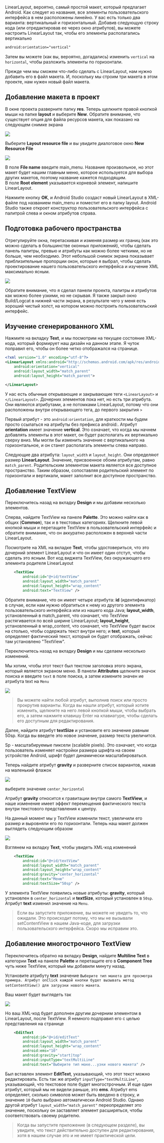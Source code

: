 LinearLayout, вероятно, самый простой макет, который предлагает Android. Как следует из названия, все элементы пользовательского интерфейса в нем расположены линейно. У вас есть только два варианта: вертикальный и горизонтальный. Добавив следующую строку кода (или отредактировав ее через окно атрибутов), вы можете настроить LinearLayout так, чтобы его элементы располагались вертикально
```xml
android:orientation="vertical"
```
Затем вы можете (как вы, вероятно, догадались) изменить ```vertical``` на ```horizontal```, чтобы разложить элементы по горизонтали.

Прежде чем мы сможем что-либо сделать с LinearLayout, нам нужно добавить его в файл макета. И, поскольку мы строим три макета в этом проекте, нам нужен новый файл макета.

## Добавление макета в проект
В окне проекта разверните папку **res**. Теперь щелкните правой кнопкой мыши на папке **layout** и выберите **New**. Обратите внимание, что существует опция для файла ресурсов макета, как показано на следующем снимке экрана

![](assets/new-layout-resource-file.png)

Выберите **Layout resource file** и вы увидите диалоговое окно **New Resource File**

![](assets/new-resource-file.png)

В поле **File name** введите main_menu. Название произвольное, но этот макет будет нашим главным меню, которое используется для выбора других макетов, поэтому название кажется подходящим.  
В поле **Root element** указывается корневой элемент, напишите LinearLayout.

Нажмите кнопку **OK**, и Android Studio создаст новый LinearLayout в XML-файле под названием main_menu и поместит его в папку layout. Android Studio также откроет конструктор пользовательского интерфейса с палитрой слева и окном атрибутов справа.

## Подготовка рабочего пространства
Отрегулируйте окна, перетаскивая и изменяя размер их границ (как это можно сделать в большинстве оконных приложений), чтобы сделать панель палитры, превью и атрибуты как можно более четкими, но не больше, чем необходимо. Этот небольшой снимок экрана показывает приблизительные пропорции окон, которые я выбрал, чтобы сделать проектирование нашего пользовательского интерфейса и изучение XML максимально ясным. 

![](assets/screenshot.png)

Обратите внимание, что я сделал панели проекта, палитры и атрибутов как можно более узкими, но не скрывая. Я также закрыл окно Build/Logcat в нижней части экрана, в результате чего у меня есть хороший чистый холст, на котором можно построить пользовательский интерфейс.

## Изучение сгенерированного XML
Нажмите на вкладку **Text**, и мы посмотрим на текущее состояние XML-кода, который формирует наш дизайн на данном этапе. Я чуток поправил его, чтобы он более четко отображался на странице.
```xml
<?xml version="1.0" encoding="utf-8"?>
<LinearLayout xmlns:android="http://schemas.android.com/apk/res/android"
    android:orientation="vertical" 
    android:layout_width="match_parent"
    android:layout_height="match_parent">

</LinearLayout>
```
У нас есть обычные открывающие и закрывающие теги ```<LinearLayout>``` и ```</LinearLayout>```. Дочерних элементов пока нет, но есть три атрибута. Они являются атрибутами, а не потомками LinearLayout, потому что они расположены внутри открывающего тега, до первого закрытия ```>```

Первый атрибут - это ```android:orientation```, для краткости мы будем просто ссылаться на атрибуты без префикса android:. Атрибут **orientation** имеет значение **vertical**. Это означает, что когда мы начнем добавлять элементы в этот макет, он будет располагать их вертикально сверху вниз. Мы могли бы изменить значение с вертикального на горизонтальное, и он станет располагать элементы слева направо.

Следующие два атрибута: ```layout_width``` и ```layout_height```. Они определяют размер **LinearLayout**. Значение, присвоенное обоим атрибутам, равно ```match_parent```. Родительским элементом макета является все доступное пространство. Таким образом, сопоставляя родительский элемент по горизонтали и вертикали, макет заполнит все доступное пространство.

## Добавление TextView
Переключитесь назад на вкладку **Design** и мы добавим несколько элементов.

Сперва, найдите TextView на панеле **Palette**. Это можно найти как в общих (**Common**), так и в текстовых категориях. Щелкните левой кнопкой мыши и перетащите TextView в пользовательский интерфейс и обратите внимание, что он аккуратно расположен в верхней части LinearLayout.

Посмотрите на XML на вкладке **Text**, чтобы удостовериться, что это дочерний элемент LinearLayout и что он имеет один отступ, чтобы сделать это ясным. Вот код виджета TextView, без окружающего его элемента родителя LinearLayout
```xml
    <TextView
        android:id="@+id/textView"
        android:layout_width="match_parent"
        android:layout_height="wrap_content"
        android:text="TextView" />
```
Обратите внимание, что он имеет четыре атрибута: **id** (идентификатор) в случае, если нам нужно обратиться к нему из другого элемента пользовательского интерфейса или из нашего кода Java;  **layout_width**, установленный в match_parent, что означает, что TextView растягивается по всей ширине LinearLayout; **layout_height**, установленный в wrap_content, что означает, что TextView будет высок на столько, чтобы содержать текст внутри него; и **text**, который определяет фактический текст, который он будет отображать, сейчас там установлено "TextView".

Переключитесь назад на вкладку **Design** и мы сделаем несколько изменений.

Мы хотим, чтобы этот текст был текстом заголовка этого экрана, который является экраном меню. В панели **Attributes** щелкните значок поиска и введите ```text``` в поле поиска, а затем измените значен ие атрибута text на ```Menu```

![](assets/set-text-attribute.png)
> Вы можете найти любой атрибут, выполнив поиск или просто прокрутив варианты. Когда вы нашли атрибут, который хотите изменить, щелкните на него левой кнопкой мыши, чтобы выбрать его, а затем нажмите клавишу Enter на клавиатуре, чтобы сделать его доступным для редактирования.

Далее, найдите атрибут **textSize** и установите его значение равным 50sp. Когда вы введете это новое значение, размер текста увеличится.

Sp - масштабируемые пиксели (scalable pixels). Это означает, что когда пользователь изменяет настройки размера шрифта на своем устройстве Android, шрифт будет динамически масштабироваться.

Теперь найдите атрибут **gravity** и разверните список вариантов, нажав на маленький флажок

![](assets/set-gravity-attribute.png)

выберите значение ```center_horizontal```  

Атрибут **gravity** относится к гравитации внутри самого **TextView**, и наше изменение имеет эффект перемещения фактического текста внутри текстового представления к центру.

На данный момент мы у TextView изменили текст, увеличили его размер и выровняли его по горизонтали. Теперь наш макет должен выглядеть следующим образом

![](assets/result-1.png)

Взглянем на вкладку **Text**, чтобы увидеть XML-код изменений
```xml
    <TextView
        android:id="@+id/textView"
        android:layout_width="match_parent"
        android:layout_height="wrap_content"
        android:gravity="center_horizontal"
        android:text="Меню"
        android:textSize="50sp" />
```
У элемента TextView появились новые атрибуты: **gravity**, который установлен в ```center_horizontal``` и **textSize**, который установлен в ```50sp```. Атрибут **text** изменил значение на ```Menu```.
>Если вы запустите приложение, вы можете не увидеть то, что ожидали. Это происходит потому, что мы не вызывали setContentView в нашем Java-коде, для загрузки пользовательского интерфейса. Скоро мы исправим это.

## Добавление многострочного TextView

Переключитесь обратно на вкладку **Design**, найдите **Multiline Text** в категории **Text** на панеле **Palette** и перетащите его в **Component Tree** чуть ниже TextView, который мы добавили минуту назад.

Установите атрибуту **text** значение ```Выберите тип макета для просмотра примера. Атрибут onClick каждой кнопки будет вызывать метод setContentView() для загрузки нового макета```.

Ваш макет будет выглядеть так

![](assets/result-2.png)

Но ваш XML-код будет дополнен другим дочерним элементом в LinearLayout, после TextView. Я немного подправил его с целью представления на странице
```xml
    <EditText
        android:id="@+id/editText"
        android:layout_width="match_parent"
        android:layout_height="wrap_content"
        android:ems="10"
        android:gravity="start|top"
        android:inputType="textMultiLine"
        android:text="Выбирите тип маке...узки нового макета" />
```
Был вставлен элемент **EditText**, указывающий, что этот текст можно редактировать. Есть так же атрибут ```inputType="textMultiLine"```, указывающий, что текстовое поле будет многострочным. И еще один атрибут, который мы не видели раньше, это **ems**. Атрибут ems определяет, сколько символов может быть введено в строку, и значение ```10``` было выбрано автоматически Android Studio. Однако другой атрибут ```layout_width="match_parent"``` переопределяет это значение, поскольку он заставляет элемент расширяться, чтобы соответствовать своему родителю.
>Когда вы запустите приложение (в следующем разделе), вы увидите, что текст действительно доступен для редактирования, хотя в нашем случае это и
 не имеет практической цели.
